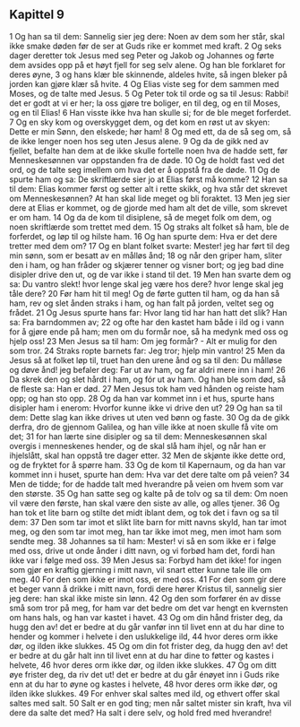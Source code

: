 ## Kapittel 9

1 Og han sa til dem: Sannelig sier jeg dere: Noen av dem som her står, skal ikke smake døden før de ser at Guds rike er kommet med kraft.
2 Og seks dager deretter tok Jesus med seg Peter og Jakob og Johannes og førte dem avsides opp på et høyt fjell for seg selv alene. Og han ble forklaret for deres øyne,
3 og hans klær ble skinnende, aldeles hvite, så ingen bleker på jorden kan gjøre klær så hvite.
4 Og Elias viste seg for dem sammen med Moses, og de talte med Jesus.
5 Og Peter tok til orde og sa til Jesus: Rabbi! det er godt at vi er her; la oss gjøre tre boliger, en til deg, og en til Moses, og en til Elias!
6 Han visste ikke hva han skulle si; for de ble meget forferdet.
7 Og en sky kom og overskygget dem, og det kom en røst ut av skyen: Dette er min Sønn, den elskede; hør ham!
8 Og med ett, da de så seg om, så de ikke lenger noen hos seg uten Jesus alene.
9 Og da de gikk ned av fjellet, befalte han dem at de ikke skulle fortelle noen hva de hadde sett, før Menneskesønnen var oppstanden fra de døde.
10 Og de holdt fast ved det ord, og de talte seg imellem om hva det er å oppstå fra de døde.
11 Og de spurte ham og sa: De skriftlærde sier jo at Elias først må komme?
12 Han sa til dem: Elias kommer først og setter alt i rette skikk, og hva står det skrevet om Menneskesønnen? At han skal lide meget og bli foraktet.
13 Men jeg sier dere at Elias er kommet, og de gjorde med ham alt det de ville, som skrevet er om ham.
14 Og da de kom til disiplene, så de meget folk om dem, og noen skriftlærde som trettet med dem.
15 Og straks alt folket så ham, ble de forferdet, og løp til og hilste ham.
16 Og han spurte dem: Hva er det dere tretter med dem om?
17 Og en blant folket svarte: Mester! jeg har ført til deg min sønn, som er besatt av en målløs ånd;
18 og når den griper ham, sliter den i ham, og han fråder og skjærer tenner og visner bort; og jeg bad dine disipler drive den ut, og de var ikke i stand til det.
19 Men han svarte dem og sa: Du vantro slekt! hvor lenge skal jeg være hos dere? hvor lenge skal jeg tåle dere?
20 Før ham hit til meg! Og de førte gutten til ham, og da han så ham, rev og slet ånden straks i ham, og han falt på jorden, veltet seg og frådet.
21 Og Jesus spurte hans far: Hvor lang tid har han hatt det slik? Han sa: Fra barndommen av;
22 og ofte har den kastet ham både i ild og i vann for å gjøre ende på ham; men om du formår noe, så ha medynk med oss og hjelp oss!
23 Men Jesus sa til ham: Om jeg formår? - Alt er mulig for den som tror.
24 Straks ropte barnets far: Jeg tror; hjelp min vantro!
25 Men da Jesus så at folket løp til, truet han den urene ånd og sa til den: Du målløse og døve ånd! jeg befaler deg: Far ut av ham, og far aldri mere inn i ham!
26 Da skrek den og slet hårdt i ham, og fór ut av ham. Og han ble som død, så de fleste sa: Han er død.
27 Men Jesus tok ham ved hånden og reiste ham opp; og han sto opp.
28 Og da han var kommet inn i et hus, spurte hans disipler ham i enerom: Hvorfor kunne ikke vi drive den ut?
29 Og han sa til dem: Dette slag kan ikke drives ut uten ved bønn og faste.
30 Og da de gikk derfra, dro de gjennom Galilea, og han ville ikke at noen skulle få vite om det;
31 for han lærte sine disipler og sa til dem: Menneskesønnen skal overgis i menneskenes hender, og de skal slå ham ihjel, og når han er ihjelslått, skal han oppstå tre dager etter.
32 Men de skjønte ikke dette ord, og de fryktet for å spørre ham.
33 Og de kom til Kapernaum, og da han var kommet inn i huset, spurte han dem: Hva var det dere talte om på veien?
34 Men de tidde; for de hadde talt med hverandre på veien om hvem som var den største.
35 Og han satte seg og kalte på de tolv og sa til dem: Om noen vil være den første, han skal være den siste av alle, og alles tjener.
36 Og han tok et lite barn og stilte det midt iblant dem, og tok det i favn og sa til dem:
37 Den som tar imot et slikt lite barn for mitt navns skyld, han tar imot meg, og den som tar imot meg, han tar ikke imot meg, men imot ham som sendte meg.
38 Johannes sa til ham: Mester! vi så en som ikke er i følge med oss, drive ut onde ånder i ditt navn, og vi forbød ham det, fordi han ikke var i følge med oss.
39 Men Jesus sa: Forbyd ham det ikke! for ingen som gjør en kraftig gjerning i mitt navn, vil snart etter kunne tale ille om meg.
40 For den som ikke er imot oss, er med oss.
41 For den som gir dere et beger vann å drikke i mitt navn, fordi dere hører Kristus til, sannelig sier jeg dere: han skal ikke miste sin lønn.
42 Og den som forfører én av disse små som tror på meg, for ham var det bedre om det var hengt en kvernsten om hans hals, og han var kastet i havet.
43 Og om din hånd frister deg, da hugg den av! det er bedre at du går vanfør inn til livet enn at du har dine to hender og kommer i helvete i den uslukkelige ild,
44 hvor deres orm ikke dør, og ilden ikke slukkes.
45 Og om din fot frister deg, da hugg den av! det er bedre at du går halt inn til livet enn at du har dine to føtter og kastes i helvete,
46 hvor deres orm ikke dør, og ilden ikke slukkes.
47 Og om ditt øye frister deg, da riv det ut! det er bedre at du går énøyet inn i Guds rike enn at du har to øyne og kastes i helvete,
48 hvor deres orm ikke dør, og ilden ikke slukkes.
49 For enhver skal saltes med ild, og ethvert offer skal saltes med salt.
50 Salt er en god ting; men når saltet mister sin kraft, hva vil dere da salte det med? Ha salt i dere selv, og hold fred med hverandre!
